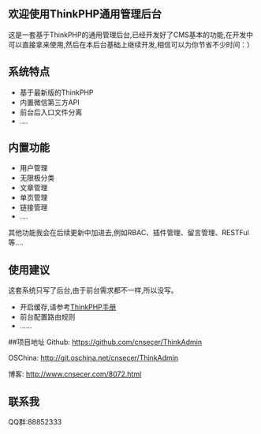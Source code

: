 ﻿## 欢迎使用ThinkPHP通用管理后台

这是一套基于ThinkPHP的通用管理后台,已经开发好了CMS基本的功能,在开发中可以直接拿来使用,然后在本后台基础上继续开发,相信可以为你节省不少时间：）

## 系统特点

*  基于最新版的ThinkPHP
*  内置微信第三方API
*  前台后入口文件分离
*  ....

## 内置功能
*  用户管理
*  无限极分类
*  文章管理
*  单页管理
*  链接管理
*  ....

其他功能我会在后续更新中加进去,例如RBAC、插件管理、留言管理、RESTFul等....

## 使用建议

这套系统只写了后台,由于前台需求都不一样,所以没写。

*  开启缓存,请参考<a href="http://document.thinkphp.cn/manual_3_2.html" target="_blank">ThinkPHP手册</a>
*  前台配置路由规则
*  ......

##项目地址
Github: <a href="https://github.com/cnsecer/ThinkAdmin">https://github.com/cnsecer/ThinkAdmin</a>

OSChina: <a href="http://git.oschina.net/cnsecer/ThinkAdmin">http://git.oschina.net/cnsecer/ThinkAdmin</a>

博客: <a href="http://www.cnsecer.com/8072.html">http://www.cnsecer.com/8072.html</a>

## 联系我

QQ群:88852333